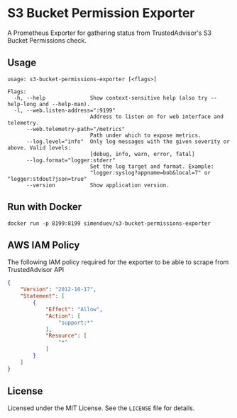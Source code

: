 # S3 Bucket Permission Exporter

A Prometheus Exporter for gathering status from TrustedAdvisor's S3 Bucket Permissions check.

## Usage

```shell
usage: s3-bucket-permissions-exporter [<flags>]

Flags:
  -h, --help              Show context-sensitive help (also try --help-long and --help-man).
  -l, --web.listen-address=":9199"
                          Address to listen on for web interface and telemetry.
      --web.telemetry-path="/metrics"
                          Path under which to expose metrics.
      --log.level="info"  Only log messages with the given severity or above. Valid levels:
                          [debug, info, warn, error, fatal]
      --log.format="logger:stderr"
                          Set the log target and format. Example:
                          "logger:syslog?appname=bob&local=7" or "logger:stdout?json=true"
      --version           Show application version.

```

## Run with Docker

```shell
docker run -p 8199:8199 simenduev/s3-bucket-permissions-exporter
```

## AWS IAM Policy

The following IAM policy required for the exporter to be able to scrape from TrustedAdvisor API

```json
{
    "Version": "2012-10-17",
    "Statement": [
        {
            "Effect": "Allow",
            "Action": [
                "support:*"
            ],
            "Resource": [
                "*"
            ]
        }
    ]
}
```

## License

Licensed under the MIT License. See the `LICENSE` file for details.
